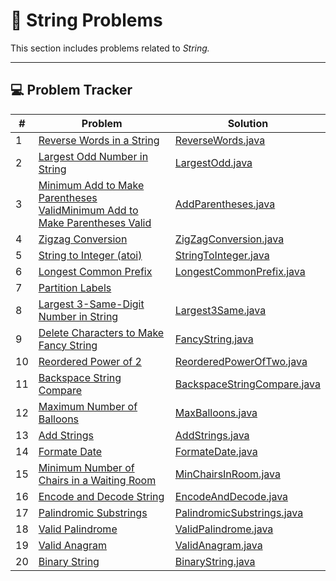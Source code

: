 # 🧮 String Problems

This section includes problems related to *String.*

---

## 💻 Problem Tracker

| #  | Problem                                                                                                                                            | Solution                                                     |
|----|----------------------------------------------------------------------------------------------------------------------------------------------------|--------------------------------------------------------------|
| 1  | [Reverse Words in a String](https://leetcode.com/problems/reverse-words-in-a-string/)                                                              | [ReverseWords.java](./ReverseWords.java)                     |
| 2  | [Largest Odd Number in String](https://leetcode.com/problems/largest-odd-number-in-string/)                                                        | [LargestOdd.java](./LargestOdd.java)                         |
| 3  | [Minimum Add to Make Parentheses ValidMinimum Add to Make Parentheses Valid](https://leetcode.com/problems/minimum-add-to-make-parentheses-valid/) | [AddParentheses.java](./AddParentheses.java)                 |
| 4  | [Zigzag Conversion](https://leetcode.com/problems/zigzag-conversion/)                                                                              | [ZigZagConversion.java](./ZigZagConversion.java)             |
| 5  | [String to Integer (atoi)](https://leetcode.com/problems/string-to-integer-atoi/)                                                                  | [StringToInteger.java](./StringToInteger.java)               |
| 6  | [Longest Common Prefix](https://leetcode.com/problems/longest-common-prefix/)                                                                      | [LongestCommonPrefix.java](./LongestCommonPrefix.java)       |
| 7  | [Partition Labels](https://leetcode.com/problems/partition-labels/)                                                                                |                                                              |
| 8  | [Largest 3-Same-Digit Number in String](https://leetcode.com/problems/largest-3-same-digit-number-in-string/)                                      | [Largest3Same.java](./Largest3Same.java)                     |
| 9  | [Delete Characters to Make Fancy String](https://leetcode.com/problems/delete-characters-to-make-fancy-string/)                                    | [FancyString.java](./FancyString.java)                       |
| 10 | [Reordered Power of 2](https://leetcode.com/problems/reordered-power-of-2/)                                                                        | [ReorderedPowerOfTwo.java](./ReorderedPowerOfTwo.java)       |
| 11 | [Backspace String Compare](https://leetcode.com/problems/backspace-string-compare/)                                                                | [BackspaceStringCompare.java](./BackspaceStringCompare.java) |
| 12 | [Maximum Number of Balloons](https://leetcode.com/problems/maximum-number-of-balloons/)                                                            | [MaxBalloons.java](./MaxBalloons.java)                       |
| 13 | [Add Strings](https://leetcode.com/problems/add-strings/)                                                                                          | [AddStrings.java](./AddStrings.java)                         |
| 14 | [Formate Date](https://leetcode.com/problems/reformat-date/)                                                                                       | [FormateDate.java](./FormateDate.java)                       |
| 15 | [Minimum Number of Chairs in a Waiting Room](https://leetcode.com/problems/minimum-number-of-chairs-in-a-waiting-room/)                            | [MinChairsInRoom.java](./MinChairsInRoom.java)               |
| 16 | [Encode and Decode String](https://www.geeksforgeeks.org/problems/encode-and-decode-strings/1)                                                     | [EncodeAndDecode.java](./EncodeAndDecode.java)               |
| 17 | [Palindromic Substrings](https://leetcode.com/problems/palindromic-substrings/)                                                                    | [PalindromicSubstrings.java](PalindromicSubstrings.java)     |
| 18 | [Valid Palindrome](https://leetcode.com/problems/valid-palindrome/)                                                                                | [ValidPalindrome.java](./ValidPalindrome.java)               |
| 19 | [Valid Anagram](https://leetcode.com/problems/valid-anagram/)                                                                                      | [ValidAnagram.java](./ValidAnagram.java)                     |
| 20 | [Binary String](https://leetcode.com/problems/binary-string-with-substrings-representing-1-to-n/)                                                  | [BinaryString.java](./BinaryString.java)                     |